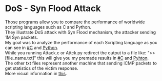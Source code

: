 # DoS - Syn Flood Attack
Those programs allow you to compare the performance of worldwide scripting languages such as C and Python.<br/>
They illustrate DoS attack with Syn Flood mechanism, the attacker sending 1M Syn packets.<br/>
My goal was to analyze the performance of each Scripting language as you can see in [#C](syn_pkts_c.png) and [Python](syn_pkts_p.png).<br/>
While you running Attack.c or Attck.py redirect the output to a file like: ">>[file_name.txt]" this will give you my premade results in [#C](syns_results_c.txt) and [Pyhton](syns_results_p.txt).<br/>
The other txt files represent another machine that sending ICMP packets to get statistics of the victim response.<br/>
More visual information in [this](DDoS.pdf).
